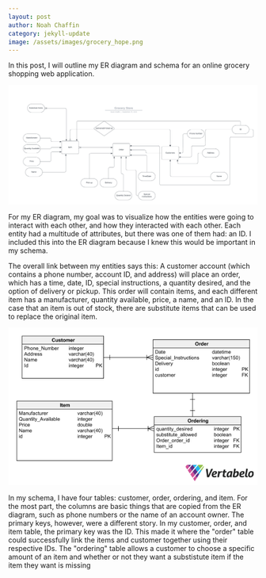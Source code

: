 ```yaml
---
layout: post
author: Noah Chaffin 
category: jekyll-update 
image: /assets/images/grocery_hope.png
---
```


In this post, I will outline my ER diagram and schema for an online grocery shopping web application.  


<!-- <img src="/assets/images/grocery_hope.png">    -->

![Alt text](/assets/images/grocery_flow.jpg "ER")


<!-- INside curly brackets, type in URL, need some ruby translation. Relative URL liquid Jekyll -->

For my ER diagram, my goal was to visualize how the entities were going to interact with each other, and how they interacted with each other. Each entity had a multitude of attributes, but there was one of them had: an ID. I included this into the ER diagram because I knew this would be important in my schema. 

The overall link between my entities says this: A customer account (which contains a phone number, account ID, and address) will place an order, which has a time, date, ID, special instructions, a quantity desired, and the option of delivery or pickup. This order will contain items, and each different item has a manufacturer, quantity available, price, a name, and an ID. In the case that an item is out of stock, there are substitute items that can be used to replace the original item. 


<!-- <img src="/Grocery_Store_Data_Model-2023-09-25_22-02.png"> -->
![Alt text](/assets/images/Grocery_Store_Data_Model-2023-09-25_22-02.png "Schema")

In my schema, I have four tables: customer, order, ordering, and item. For the most part, the columns are basic things that are copied from the ER diagram, such as phone numbers or the name of an account owner. The primary keys, however, were a different story. In my customer, order, and item table, the primary key was the ID. This made it where the "order" table could successfully link the items and customer together using their respective IDs. The "ordering" table allows a customer to choose a specific amount of an item and whether or not they want a substistute item if the item they want is missing